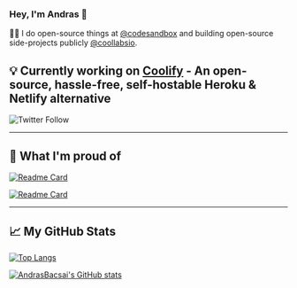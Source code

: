 ### Hey, I'm Andras 👋

🧙‍♂️ I do open-source things at [@codesandbox](https://codesandbox.io) and building open-source side-projects publicly [@coollabsio](https://coollabs.io).


💡 Currently working on [Coolify](https://coollabs.io/coolify) - An open-source, hassle-free, self-hostable Heroku & Netlify alternative 
---
<img alt="Twitter Follow" src="https://img.shields.io/twitter/follow/andrasbacsai?color=black&label=Follow%20my%20journey%20on%20Twitter&style=for-the-badge">

--- 

## 🎉 What I'm proud of

[![Readme Card](https://github-readme-stats.vercel.app/api/pin/?username=coollabsio&repo=coolify&theme=dracula)](https://github.com/coollabsio/coolify)

[![Readme Card](https://github-readme-stats.vercel.app/api/pin/?username=andrasbacsai&repo=machine-learning-api&theme=buefy)](https://github.com/andrasbacsai/machine-learning-api)

---

## &#x1f4c8; My GitHub Stats

[![Top Langs](https://github-readme-stats.vercel.app/api/top-langs/?username=andrasbacsai&hide=java,html,css&theme=buefy&count_private=true)](https://github.com/andrasbacsai/github-readme-stats)

[![AndrasBacsai's GitHub stats](https://github-readme-stats.vercel.app/api?username=andrasbacsai&show_icons=true&theme=buefy&count_private=true)](https://github.com/andrasbacsai/github-readme-stats)



<!--
**andrasbacsai/andrasbacsai** is a ✨ _special_ ✨ repository because its `README.md` (this file) appears on your GitHub profile.

Here are some ideas to get you started:

- 🔭 I’m currently working on ...
- 🌱 I’m currently learning ...
- 👯 I’m looking to collaborate on ...
- 🤔 I’m looking for help with ...
- 💬 Ask me about ...
- 📫 How to reach me: ...
- 😄 Pronouns: ...
- ⚡ Fun fact: ...
-->
